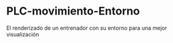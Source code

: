 # PLC-movimiento-Entorno
El renderizado de un entrenador con su entorno para una mejor visualización 
